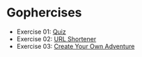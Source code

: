 # Gophercises

* Exercise 01: [Quiz](./quiz)
* Exercise 02: [URL Shortener](./url-shortener)
* Exercise 03: [Create Your Own Adventure](./cyoa)
